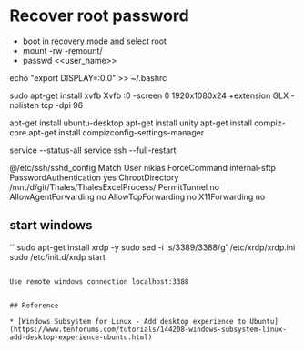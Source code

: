 # Recover root password
* boot in recovery mode and select root
* mount -rw -remount/
* passwd <<user_name>>

echo "export DISPLAY=:0.0" >> ~/.bashrc

sudo apt-get install xvfb
Xvfb :0 -screen 0 1920x1080x24 +extension GLX -nolisten tcp -dpi 96

apt-get install ubuntu-desktop
apt-get install unity
apt-get install compiz-core
apt-get install compizconfig-settings-manager


service --status-all
service ssh --full-restart

@/etc/ssh/sshd_config
Match User nikias
ForceCommand internal-sftp
PasswordAuthentication yes
ChrootDirectory /mnt/d/git/Thales/ThalesExcelProcess/
PermitTunnel no
AllowAgentForwarding no
AllowTcpForwarding no
X11Forwarding no

## start windows
``
sudo apt-get install xrdp -y
sudo sed -i 's/3389/3388/g' /etc/xrdp/xrdp.ini
sudo /etc/init.d/xrdp start
```

Use remote windows connection localhost:3388


## Reference

* [Windows Subsystem for Linux - Add desktop experience to Ubuntu](https://www.tenforums.com/tutorials/144208-windows-subsystem-linux-add-desktop-experience-ubuntu.html)
